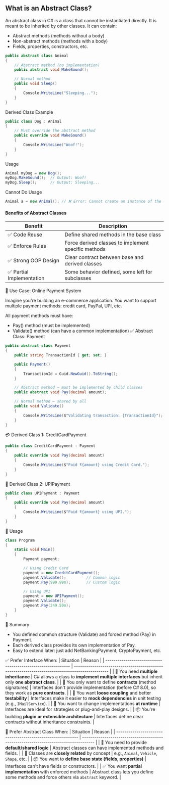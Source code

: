 ## What is an Abstract Class?
An abstract class in C# is a class that cannot be instantiated directly. It is meant to be inherited by other classes. It can contain:
- Abstract methods (methods without a body)
- Non-abstract methods (methods with a body)
- Fields, properties, constructors, etc.
```c#
public abstract class Animal
{
    // Abstract method (no implementation)
    public abstract void MakeSound();

    // Normal method
    public void Sleep()
    {
        Console.WriteLine("Sleeping...");
    }
}
```
Derived Class Example
```c#
public class Dog : Animal
{
    // Must override the abstract method
    public override void MakeSound()
    {
        Console.WriteLine("Woof!");
    }
}
```
Usage
```c#
Animal myDog = new Dog();
myDog.MakeSound();  // Output: Woof!
myDog.Sleep();      // Output: Sleeping...
```
Cannot Do
Usage
```c#
Animal a = new Animal(); // ❌ Error: Cannot create an instance of the abstract class
```

#### Benefits of Abstract Classes
| Benefit                  | Description                                         |
| ------------------------ | --------------------------------------------------- |
| ✅ Code Reuse             | Define shared methods in the base class             |
| ✅ Enforce Rules          | Force derived classes to implement specific methods |
| ✅ Strong OOP Design      | Clear contract between base and derived classes     |
| ✅ Partial Implementation | Some behavior defined, some left for subclasses     |

💼 Use Case: Online Payment System

Imagine you're building an e-commerce application. You want to support multiple payment methods: credit card, PayPal, UPI, etc.

All payment methods must have:
- Pay() method (must be implemented)
- Validate() method (can have a common implementation)
✅ Abstract Class: Payment
```c#
public abstract class Payment
{
    public string TransactionId { get; set; }

    public Payment()
    {
        TransactionId = Guid.NewGuid().ToString();
    }

    // Abstract method — must be implemented by child classes
    public abstract void Pay(decimal amount);

    // Normal method — shared by all
    public void Validate()
    {
        Console.WriteLine($"Validating transaction: {TransactionId}");
    }
}
```
💳 Derived Class 1: CreditCardPayment
```c#
public class CreditCardPayment : Payment
{
    public override void Pay(decimal amount)
    {
        Console.WriteLine($"Paid ₹{amount} using Credit Card.");
    }
}
```
💸 Derived Class 2: UPIPayment
```c#
public class UPIPayment : Payment
{
    public override void Pay(decimal amount)
    {
        Console.WriteLine($"Paid ₹{amount} using UPI.");
    }
}
```
🚀 Usage
```c#
class Program
{
    static void Main()
    {
        Payment payment;

        // Using Credit Card
        payment = new CreditCardPayment();
        payment.Validate();         // Common logic
        payment.Pay(999.99m);       // Custom logic

        // Using UPI
        payment = new UPIPayment();
        payment.Validate();
        payment.Pay(249.50m);
    }
}
```
🧠 Summary

- You defined common structure (Validate) and forced method (Pay) in Payment.
- Each derived class provides its own implementation of Pay.
- Easy to extend later: just add NetBankingPayment, CryptoPayment, etc.

✅ Prefer Interface When:
| Situation                                                    | Reason                                                                                          |
| ------------------------------------------------------------ | ----------------------------------------------------------------------------------------------- |
| 🔁 You need **multiple inheritance**                         | C# allows a class to **implement multiple interfaces** but inherit only **one abstract class**. |
| 🔐 You only want to define **contracts** (method signatures) | Interfaces don't provide implementation (before C# 8.0), so they work as **pure contracts**.    |
| 🧪 You want **loose coupling** and better **testability**    | Interfaces make it easier to **mock dependencies** in unit testing (e.g., `IMailService`).      |
| 🔄 You want to change implementations **at runtime**         | Interfaces are ideal for strategies or plug-and-play designs.                                   |
| 📦 You're building **plugin or extensible architecture**     | Interfaces define clear contracts without inheritance constraints.                              |


🛑 Prefer Abstract Class When:
| Situation                                                   | Reason                                                                               |
| ----------------------------------------------------------- | ------------------------------------------------------------------------------------ |
| 🔗 You need to provide **default/shared logic**             | Abstract classes can have implemented methods and fields.                            |
| 📐 Classes are **closely related** by concept               | e.g., `Animal`, `Vehicle`, `Shape`, etc.                                             |
| 📦 You want to **define base state (fields, properties)**   | Interfaces can't have fields or constructors.                                        |
| ✅ You want **partial implementation** with enforced methods | Abstract class lets you define some methods and force others via `abstract` keyword. |
